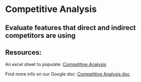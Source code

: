 # Competitive Analysis

## Evaluate features that direct and indirect competitors are using

## Resources: 
An excel sheet to populate: [Competitive Analysis](https://docs.google.com/spreadsheets/d/1pea2mXtPt7HWW2HuiNMrDBUpYdI5Ovt5SxN5C9Mt5so/edit#gid=0)

Find more info on our Google doc: [Competitive Analysis doc](https://docs.google.com/document/d/1L_BI8LCz9EOpcKq-58BXX8NcaFm-kvT2qaE8BLqQOqI/edit)

